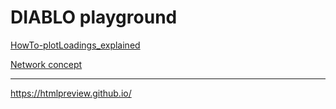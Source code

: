 # DIABLO playground

[HowTo-plotLoadings_explained](https://htmlpreview.github.io/?https://github.com/NIB-SI/multiOmics-integration/blob/main/_p_ADAPTOmics/_I_Desiree/_S_multiOmics/_A_DiABLO-R/archive/_A_DiABLO-R%20-241113/scripts/HowTo-plotLoadings_explained.html)

[Network concept](https://github.com/NIB-SI/multiOmics-integration/blob/main/_p_ADAPTOmics/_I_Desiree/_S_multiOmics/_A_DiABLO-R/archive/Multiomics%20data%20integration%20with%20DIABLO.pdf)
___

<https://htmlpreview.github.io/>
